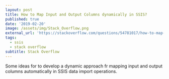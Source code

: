```yaml
---
layout: post
title: How to Map Input and Output Columns dynamically in SSIS?
published: true
date: '2019-02-20'
image: /assets/img/Stack_Overflow.png
external_url: 'https://stackoverflow.com/questions/54781017/how-to-map-input-and-output-columns-dynamically-in-ssis/54797147#54797147'
tags:
  - ssis
  - stack overflow
subtitle: Stack Overflow
---
```

Some ideas for to develop a dynamic approach fr mapping input and output columns automatically in SSIS data import operations.
